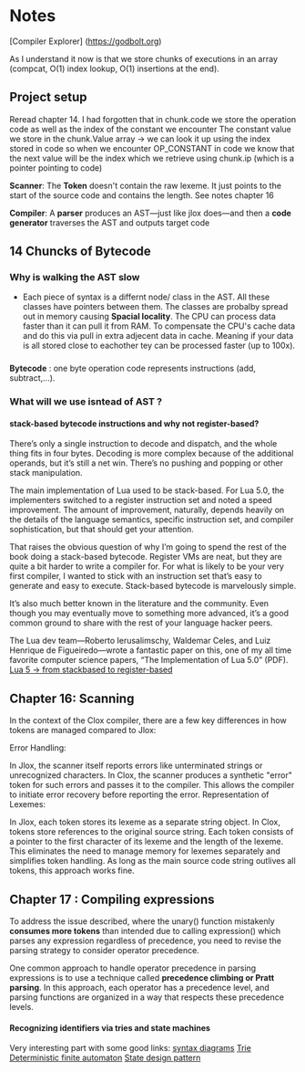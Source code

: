 # Notes

<!-- TODO:  interpret function vm.c -->


[Compiler Explorer] (https://godbolt.org) 


As I understand it now is that we store chunks of executions in an array (compcat, O(1) index lookup, O(1) insertions at the end).

## Project setup

<!-- TODO: -->
Reread chapter 14. I had forgotten that in chunk.code we store the operation code as well as the index of the constant we encounter
The constant value we store in the chunk.Value array -> we can look it up using the index stored in code 
so when we encounter OP_CONSTANT in code we know that the next value will be the index which we retrieve using chunk.ip (which is a pointer pointing to code)

__Scanner__: The __Token__ doesn't contain the raw lexeme. It just points to the start of the source code and contains the length. See notes chapter 16

__Compiler__: A __parser__ produces an AST—just like jlox does—and then a __code generator__ traverses the AST and outputs target code

## 14 Chuncks of Bytecode

### Why is walking the AST slow
- Each piece of syntax is a differnt node/ class in the AST. All these classes have pointers between them. The classes are probalby spread out in memory causing __Spacial locality__. The CPU can process data faster than it can pull it from RAM. To compensate the CPU's cache data and do this via pull in extra adjecent data in cache. Meaning if your data is all stored close to eachother tey can be processed faster (up to 100x).

### 
__Bytecode__ : one byte operation code represents instructions (add, subtract,...).


### What will we use isntead of __AST__ ?

#### __stack-based__ bytecode instructions and why not __register-based__?
There’s only a single instruction to decode and dispatch, and the whole thing fits in four bytes. Decoding is more complex because of the additional operands, but it’s still a net win. There’s no pushing and popping or other stack manipulation.

The main implementation of Lua used to be stack-based. For Lua 5.0, the implementers switched to a register instruction set and noted a speed improvement. The amount of improvement, naturally, depends heavily on the details of the language semantics, specific instruction set, and compiler sophistication, but that should get your attention.

That raises the obvious question of why I’m going to spend the rest of the book doing a stack-based bytecode. Register VMs are neat, but they are quite a bit harder to write a compiler for. For what is likely to be your very first compiler, I wanted to stick with an instruction set that’s easy to generate and easy to execute. Stack-based bytecode is marvelously simple.

It’s also much better known in the literature and the community. Even though you may eventually move to something more advanced, it’s a good common ground to share with the rest of your language hacker peers.

The Lua dev team—Roberto Ierusalimschy, Waldemar Celes, and Luiz Henrique de Figueiredo—wrote a fantastic paper on this, one of my all time favorite computer science papers, “The Implementation of Lua 5.0” (PDF).
[Lua 5 -> from stackbased to register-based](https://www.lua.org/doc/jucs05.pdf)

## Chapter 16: Scanning

In the context of the Clox compiler, there are a few key differences in how tokens are managed compared to Jlox:

Error Handling:

In Jlox, the scanner itself reports errors like unterminated strings or unrecognized characters.
In Clox, the scanner produces a synthetic "error" token for such errors and passes it to the compiler. This allows the compiler to initiate error recovery before reporting the error.
Representation of Lexemes:

In Jlox, each token stores its lexeme as a separate string object.
In Clox, tokens store references to the original source string. Each token consists of a pointer to the first character of its lexeme and the length of the lexeme. This eliminates the need to manage memory for lexemes separately and simplifies token handling. As long as the main source code string outlives all tokens, this approach works fine.


## Chapter 17 : Compiling expressions


To address the issue described, where the unary() function mistakenly __consumes more tokens__ than intended due to calling expression() which parses any expression regardless of precedence, you need to revise the parsing strategy to consider operator precedence.

One common approach to handle operator precedence in parsing expressions is to use a technique called __precedence climbing or Pratt parsing__. In this approach, each operator has a precedence level, and parsing functions are organized in a way that respects these precedence levels.


#### Recognizing identifiers via tries and state machines
Very interesting part with some good links:
[syntax diagrams](https://en.wikipedia.org/wiki/Syntax_diagram)
[Trie](https://en.wikipedia.org/wiki/Trie)
[Deterministic finite automaton](https://en.wikipedia.org/wiki/Deterministic_finite_automaton)
[State design pattern](https://gameprogrammingpatterns.com/state.html)
